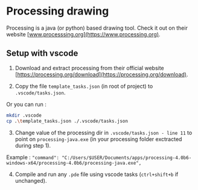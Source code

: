 # Processing drawing

Processing is a java (or python) based drawing tool. Check it out on their website [www.processsing.org](https://www.processing.org).

## Setup with vscode

1. Download and extract processing from their official website [https://processing.org/download](https://processing.org/download).

2. Copy the file `template_tasks.json` (in root of project) to `.vscode/tasks.json`.

Or you can run : 
```bash
mkdir .vscode
cp .\template_tasks.json ./.vscode/tasks.json
```

3. Change value of the processing dir in `.vscode/tasks.json - line 11` to point on `processing-java.exe` (in your processing folder exctracted during step 1).

Example : `"command": "C:/Users/$USER/Documents/apps/processing-4.0b6-windows-x64/processing-4.0b6/processing-java.exe",`

4. Compile and run any `.pde` file using vscode tasks (`ctrl+shift+b` if unchanged).